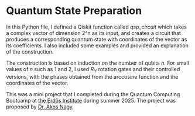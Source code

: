 # Quantum State Preparation

In this Python file, I defined a Qiskit function called <em>qsp_circuit</em> which takes a complex vector of dimension 2^n as its input, and creates a circuit that produces a corresponding quantum state with coordinates of the vector as its coefficients. I also included some examples and provided an explanation of the construction. 

The construction is based on induction on the number of qubits $n$. For small values of $n$ such as $1$ and $2$, I used $R_Y$ rotation gates and their controlled versions, with the phases obtained from the arccosine function and the coordinates of the vector. 

This was a mini project that I completed during the Quantum Computing Bootcamp at [the Erdős Institute](https://www.erdosinstitute.org/) during summer 2025. The project was proposed by [Dr. Ákos Nagy](https://akosnagy.com/).  
